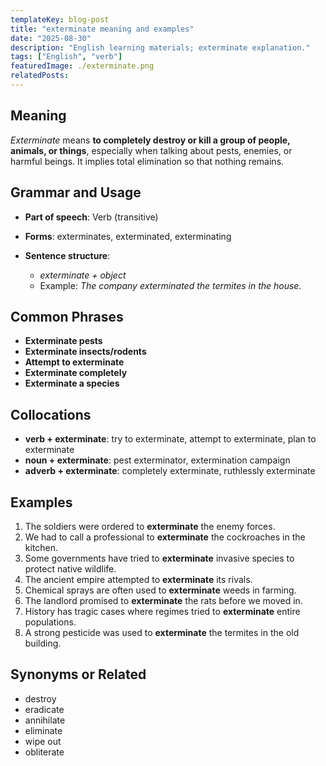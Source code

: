 ```yaml
---
templateKey: blog-post
title: "exterminate meaning and examples"
date: "2025-08-30"
description: "English learning materials; exterminate explanation."
tags: ["English", "verb"]
featuredImage: ./exterminate.png
relatedPosts:
---
```


## Meaning

_Exterminate_ means **to completely destroy or kill a group of people, animals, or things**, especially when talking about pests, enemies, or harmful beings.
It implies total elimination so that nothing remains.

## Grammar and Usage

- **Part of speech**: Verb (transitive)
- **Forms**: exterminates, exterminated, exterminating
- **Sentence structure**:

  - _exterminate + object_
  - Example: _The company exterminated the termites in the house._

## Common Phrases

- **Exterminate pests**
- **Exterminate insects/rodents**
- **Attempt to exterminate**
- **Exterminate completely**
- **Exterminate a species**

## Collocations

- **verb + exterminate**: try to exterminate, attempt to exterminate, plan to exterminate
- **noun + exterminate**: pest exterminator, extermination campaign
- **adverb + exterminate**: completely exterminate, ruthlessly exterminate

## Examples

1. The soldiers were ordered to **exterminate** the enemy forces.
2. We had to call a professional to **exterminate** the cockroaches in the kitchen.
3. Some governments have tried to **exterminate** invasive species to protect native wildlife.
4. The ancient empire attempted to **exterminate** its rivals.
5. Chemical sprays are often used to **exterminate** weeds in farming.
6. The landlord promised to **exterminate** the rats before we moved in.
7. History has tragic cases where regimes tried to **exterminate** entire populations.
8. A strong pesticide was used to **exterminate** the termites in the old building.

## Synonyms or Related

- destroy
- eradicate
- annihilate
- eliminate
- wipe out
- obliterate
